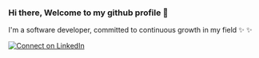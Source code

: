 ### Hi there, Welcome to my github profile 👋
I'm a software developer, committed to continuous growth in my field  ✨ ✨   

[![Connect on LinkedIn](https://img.shields.io/badge/connect-%230077B5.svg?&style=for-the-badge&logo=linkedin)](https://www.linkedin.com/in/jordanmuñoz/?target=_blank)
<!--
**jcmunozo/jcmunozo** is a ✨ _special_ ✨ repository because its `README.md` (this file) appears on your GitHub profile.

Here are some ideas to get you started:

- 🔭 I’m currently working on ...
- 🌱 I’m currently learning ...
- 👯 I’m looking to collaborate on ...
- 🤔 I’m looking for help with ...
- 💬 Ask me about ...
- 📫 How to reach me: ...
- 😄 Pronouns: ...
- ⚡ Fun fact: ...
-->
